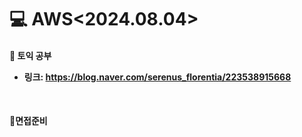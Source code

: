 <h1>💻 AWS<2024.08.04></h1>
<h4>📖 토익 공부<br>


- 링크: https://blog.naver.com/serenus_florentia/223538915668
<br>

<h4>📖면접준비